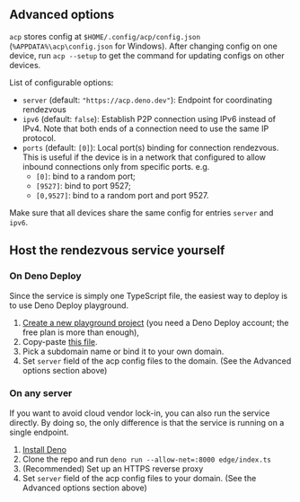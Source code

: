 
## Advanced options

`acp` stores config at `$HOME/.config/acp/config.json` (`%APPDATA%\acp\config.json` for Windows).
After changing config on one device, run `acp --setup` to get the command for updating configs on other devices.

List of configurable options:

- `server` (default: `"https://acp.deno.dev"`): Endpoint for coordinating rendezvous
- `ipv6` (default: `false`): Establish P2P connection using IPv6 instead of IPv4.
  Note that both ends of a connection need to use the same IP protocol.
- `ports` (default: `[0]`): Local port(s) binding for connection rendezvous.
  This is useful if the device is in a network that configured to allow inbound connections only from specific ports.
  e.g.
	- `[0]`: bind to a random port;
	- `[9527]`: bind to port 9527;
	- `[0,9527]`: bind to a random port and port 9527.

Make sure that all devices share the same config for entries `server` and `ipv6`.


## Host the rendezvous service yourself

### On Deno Deploy

Since the service is simply one TypeScript file, the easiest way to deploy is to use Deno Deploy playground.

1. [Create a new playground project](https://dash.deno.com/new) (you need a Deno Deploy account; the free plan is more than enough),
2. Copy-paste [this file](../edge/index.ts).
3. Pick a subdomain name or bind it to your own domain.
4. Set `server` field of the acp config files to the domain. (See the Advanced options section above)

### On any server

If you want to avoid cloud vendor lock-in, you can also run the service directly.
By doing so, the only difference is that the service is running on a single endpoint.

1. [Install Deno](https://deno.land/manual/getting_started/installation)
2. Clone the repo and run `deno run --allow-net=:8000 edge/index.ts`
3. (Recommended) Set up an HTTPS reverse proxy
4. Set `server` field of the acp config files to your domain. (See the Advanced options section above)
